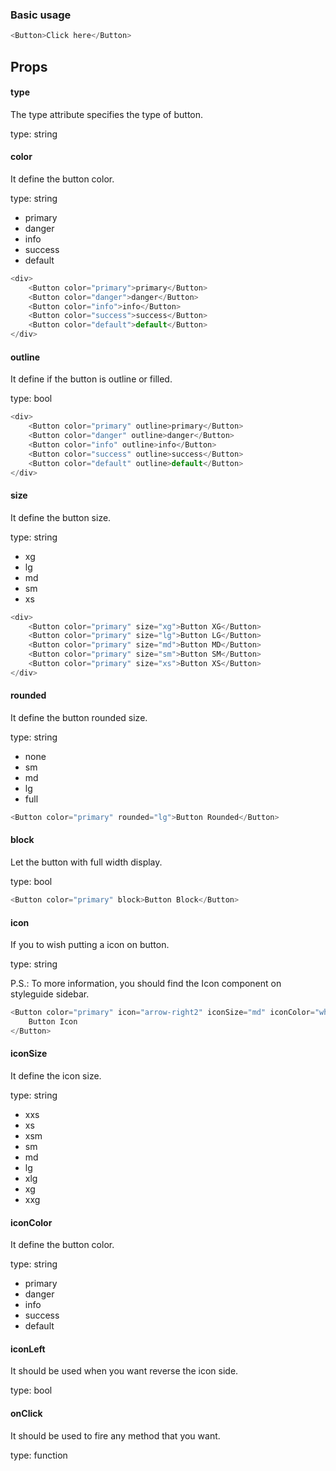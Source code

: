 ### Basic usage

```js
<Button>Click here</Button>
```

## Props

#### **type**

The type attribute specifies the type of button.

type: string

#### **color**

It define the button color.

type: string

- primary
- danger
- info
- success
- default

```js
<div>
    <Button color="primary">primary</Button>
    <Button color="danger">danger</Button>
    <Button color="info">info</Button>
    <Button color="success">success</Button>
    <Button color="default">default</Button>
</div>
```

#### **outline**

It define if the button is outline or filled.

type: bool

```js
<div>
    <Button color="primary" outline>primary</Button>
    <Button color="danger" outline>danger</Button>
    <Button color="info" outline>info</Button>
    <Button color="success" outline>success</Button>
    <Button color="default" outline>default</Button>
</div>
```

#### **size**

It define the button size.

type: string

- xg
- lg
- md
- sm
- xs

```js
<div>
    <Button color="primary" size="xg">Button XG</Button>
    <Button color="primary" size="lg">Button LG</Button>
    <Button color="primary" size="md">Button MD</Button>
    <Button color="primary" size="sm">Button SM</Button>
    <Button color="primary" size="xs">Button XS</Button>
</div>
```

#### **rounded**

It define the button rounded size.

type: string

- none
- sm
- md
- lg
- full

```js
<Button color="primary" rounded="lg">Button Rounded</Button>
```

#### **block**

Let the button with full width display.

type: bool

```js
<Button color="primary" block>Button Block</Button>
```

#### **icon**

If you to wish putting a icon on button.

type: string

P.S.: To more information, you should find the Icon component on styleguide sidebar.

```js
<Button color="primary" icon="arrow-right2" iconSize="md" iconColor="white">
    Button Icon
</Button>
```

#### **iconSize**

It define the icon size.

type: string

- xxs
- xs
- xsm
- sm
- md
- lg
- xlg
- xg
- xxg

#### **iconColor**

It define the button color.

type: string

- primary
- danger
- info
- success
- default

#### **iconLeft**

It should be used when you want reverse the icon side.

type: bool

#### **onClick**

It should be used to fire any method that you want.

type: function